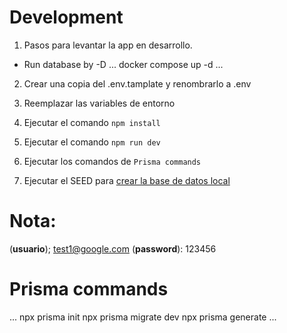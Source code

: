 # Development

1. Pasos para levantar la app en desarrollo.

- Run database by -D
  ...
  docker compose up -d
  ...

2. Crear una copia del .env.tamplate y renombrarlo a .env

3. Reemplazar las variables de entorno

4. Ejecutar el comando `npm install`

5. Ejecutar el comando `npm run dev`

6. Ejecutar los comandos de `Prisma commands`

7. Ejecutar el SEED para [crear la base de datos local](localhost:3000/api/seed)

# Nota:

(**usuario**); test1@google.com
(**password**): 123456

# Prisma commands

...
npx prisma init
npx prisma migrate dev
npx prisma generate
...
